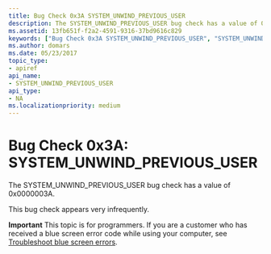 ```yaml
---
title: Bug Check 0x3A SYSTEM_UNWIND_PREVIOUS_USER
description: The SYSTEM_UNWIND_PREVIOUS_USER bug check has a value of 0x0000003A.This bug check appears very infrequently.
ms.assetid: 13fb651f-f2a2-4591-9316-37bd9616c829
keywords: ["Bug Check 0x3A SYSTEM_UNWIND_PREVIOUS_USER", "SYSTEM_UNWIND_PREVIOUS_USER"]
ms.author: domars
ms.date: 05/23/2017
topic_type:
- apiref
api_name:
- SYSTEM_UNWIND_PREVIOUS_USER
api_type:
- NA
ms.localizationpriority: medium
---
```


# Bug Check 0x3A: SYSTEM\_UNWIND\_PREVIOUS\_USER


The SYSTEM\_UNWIND\_PREVIOUS\_USER bug check has a value of 0x0000003A.

This bug check appears very infrequently.

**Important** This topic is for programmers. If you are a customer who has received a blue screen error code while using your computer, see [Troubleshoot blue screen errors](https://windows.microsoft.com/windows-10/troubleshoot-blue-screen-errors).

 

 




